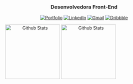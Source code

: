 <span align="center">
  
### Desenvolvedora Front-End

<a href="https://lucianesantcs.github.io/"><img src="https://img.shields.io/badge/portfolio-%23d76aa8.svg?&style=for-the-badge&logo=github&logoColor=white" alt="Portfolio" title="Portfolio"></a> <a href="https://www.linkedin.com/in/lucianesantcs/"><img src="https://img.shields.io/badge/lucianesantcs-%23d76aa8.svg?&style=for-the-badge&logo=linkedin&logoColor=white" alt="LinkedIn" title="LinkedIn"></a> <a href="mailto:lucianesantcs@gmail.com"><img src="https://img.shields.io/badge/lucianesantcs-%23d76aa8.svg?&style=for-the-badge&logo=gmail&logoColor=white" alt="Gmail" title="Gmail"></a> <a href="https://dribbble.com/lucianesantos"><img src="https://img.shields.io/badge/lucianesantos-%23d76aa8.svg?&style=for-the-badge&logo=dribbble&logoColor=white" alt="Dribbble" title="Dribbble"></a>

</span>

<span align="center">
  <img align="center" src="https://github-readme-stats.vercel.app/api?username=lucianesantcs&show_icons=true&title_color=fff&icon_color=d76aa8&text_color=9f9f9f&bg_color=0d1117" alt="Github Stats" height=175/>
</span>

<span align="center">
  <img align="center" src="https://github-readme-stats.vercel.app/api/top-langs/?username=lucianesantcs&layout=compact&title_color=fff&text_color=9f9f9f&bg_color=0d1117" alt="Github Stats" height=175 />
</span>


